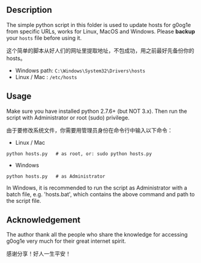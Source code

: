Description
------
The simple python script in this folder is used to update hosts for g0og1e from specific URLs, works for Linux, MacOS and Windows.
Please **backup** your `hosts` file before using it.

这个简单的脚本从好人们的网址里提取地址，不包成功，用之前最好先备份你的hosts。

* Windows path: `C:\Windows\System32\Drivers\hosts`
* Linux / Mac : `/etc/hosts`

Usage
------
Make sure you have installed python 2.7.6+ (but NOT 3.x). Then run the script with Administrator or root (sudo) privilege.

由于要修改系统文件，你需要用管理员身份在命令行中输入以下命令：

* Linux / Mac  

```shell
python hosts.py   # as root, or: sudo python hosts.py
```

* Windows 

```shell
python hosts.py   # as Administrator
```
In Windows, it is recommended to run the script as Administrator with a batch file, e.g. 'hosts.bat', which contains the above command and path to the script file.

Acknowledgement
------
The author thank all the people who share the knowledge for accessing g0og1e very much for their great internet spirit.

感谢分享！好人一生平安！
